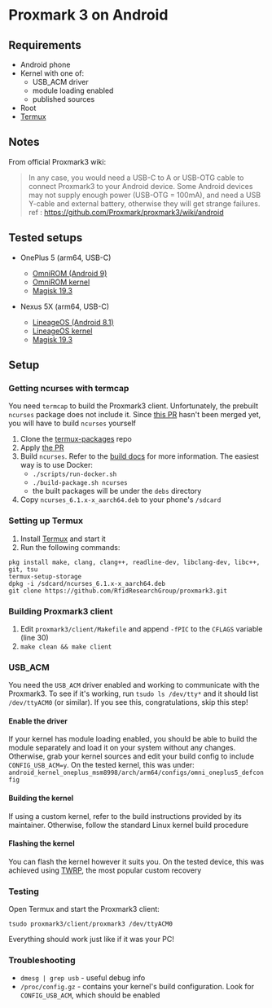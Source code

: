 # Proxmark 3 on Android

## Requirements
- Android phone
- Kernel with one of:
    - USB_ACM driver
    - module loading enabled
    - published sources
- Root
- [Termux](https://play.google.com/store/apps/details?id=com.termux)

## Notes
From official Proxmark3 wiki:
 > In any case, you would need a USB-C to A or USB-OTG cable to connect Proxmark3 to your Android device. Some Android devices may not supply enough power (USB-OTG = 100mA), and need a USB Y-cable and external battery, otherwise they will get strange failures.
ref : https://github.com/Proxmark/proxmark3/wiki/android

## Tested setups

- OnePlus 5 (arm64, USB-C)

  - [OmniROM (Android 9)](https://www.omnirom.org/)
  - [OmniROM kernel](https://www.omnirom.org/)
  - [Magisk 19.3](https://github.com/topjohnwu/Magisk/)

- Nexus 5X (arm64, USB-C)

  - [LineageOS (Android 8.1)](https://download.lineageos.org/)
  - [LineageOS kernel](https://download.lineageos.org/)
  - [Magisk 19.3](https://github.com/topjohnwu/Magisk/)

## Setup
### Getting ncurses with termcap
You need `termcap` to build the Proxmark3 client. Unfortunately, the prebuilt `ncurses` package does not include it. Since [this PR](https://github.com/termux/termux-packages/pull/2131) hasn't been merged yet, you will have to build `ncurses` yourself

1. Clone the [termux-packages](https://github.com/termux/termux-packages) repo
2. Apply [the PR](https://github.com/termux/termux-packages/pull/2131)
3. Build `ncurses`. Refer to the [build docs](https://github.com/termux/termux-packages/blob/master/docs/BUILD_ENVIRONMENT.md) for more information. The easiest way is to use Docker:
    - `./scripts/run-docker.sh`
    - `./build-package.sh ncurses`
    - the built packages will be under the `debs` directory
4. Copy `ncurses_6.1.x-x_aarch64.deb` to your phone's `/sdcard`
### Setting up Termux
1. Install [Termux](https://play.google.com/store/apps/details?id=com.termux) and start it
2. Run the following commands:
```
pkg install make, clang, clang++, readline-dev, libclang-dev, libc++, git, tsu
termux-setup-storage
dpkg -i /sdcard/ncurses_6.1.x-x_aarch64.deb
git clone https://github.com/RfidResearchGroup/proxmark3.git
```
### Building Proxmark3 client
1. Edit `proxmark3/client/Makefile` and append `-fPIC` to the `CFLAGS` variable (line 30)
2. `make clean && make client`

### USB_ACM
You need the `USB_ACM` driver enabled and working to communicate with the Proxmark3. To see if it's working, run `tsudo ls /dev/tty*` and it should list `/dev/ttyACM0` (or similar). If you see this, congratulations, skip this step!

#### Enable the driver
If  your kernel has module loading enabled, you should be able to build the module separately and load it on your system without any changes. Otherwise, grab your kernel sources and edit your build config to include `CONFIG_USB_ACM=y`. On the tested kernel, this was under: `android_kernel_oneplus_msm8998/arch/arm64/configs/omni_oneplus5_defconfig`

#### Building the kernel
If using a custom kernel, refer to the build instructions provided by its maintainer. Otherwise, follow the standard Linux kernel build procedure

#### Flashing the kernel
You can flash the kernel however it suits you. On the tested device, this was achieved using [TWRP](https://twrp.me/), the most popular custom recovery

### Testing
Open Termux and start the Proxmark3 client:
```
tsudo proxmark3/client/proxmark3 /dev/ttyACM0
```
Everything should work just like if it was your PC!

### Troubleshooting
- `dmesg | grep usb` - useful debug info
- `/proc/config.gz` - contains your kernel's build configuration. Look for `CONFIG_USB_ACM`, which should be enabled
